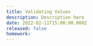 ```yaml
---
title: Validating Values
description: Description here
date: 2022-02-11T15:00:00.000Z
released: false
homework: 
---
```


<home-work :home-work="homework">
</home-work>
